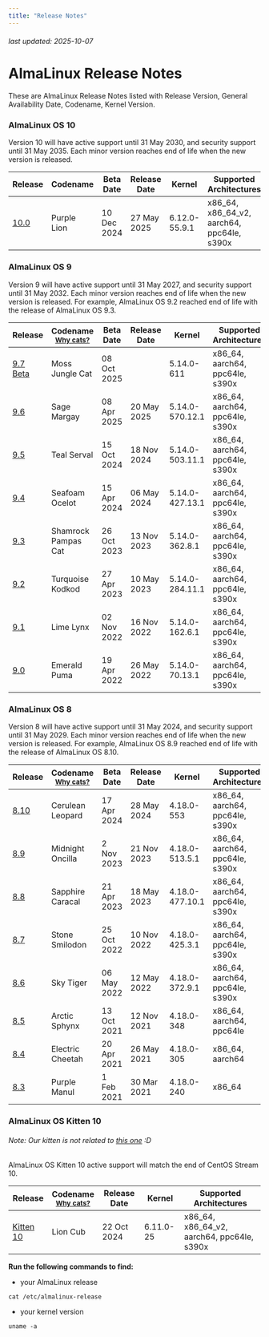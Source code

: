 ```yaml
---
title: "Release Notes"
---
```


###### last updated: 2025-10-07

# AlmaLinux Release Notes

These are AlmaLinux Release Notes listed with Release Version, General Availability Date, Codename, Kernel Version.

### AlmaLinux OS 10

Version 10 will have active support until 31 May 2030, and security support until 31 May 2035. Each minor version reaches end of life when the new version is released.

| Release                     | Codename    | Beta Date   | Release Date | Kernel        | Supported Architectures                    |
| --------------------------- | ----------- | ----------- | ------------ | ------------- | ------------------------------------------ |
| [10.0](/release-notes/10.0) | Purple Lion | 10 Dec 2024 | 27 May 2025  | 6.12.0-55.9.1 | x86_64, x86_64_v2, aarch64, ppc64le, s390x |

### AlmaLinux OS 9

Version 9 will have active support until 31 May 2027, and security support until 31 May 2032. Each minor version reaches end of life when the new version is released. For example, AlmaLinux OS 9.2 reached end of life with the release of AlmaLinux OS 9.3.

| Release                             | Codename <br /> <small>[Why cats?](/FAQ.html#why-does-the-almalinux-codename-include-cats)</small> | Beta Date   | Release Date | Kernel          | Supported Architectures         |
| ----------------------------------- | -------------------------------------------------------------------------------------------------- | ----------- | ------------ | --------------- | ------------------------------- |
| [9.7 Beta](/release-notes/9.7-beta) | Moss Jungle Cat                                                                                    | 08 Oct 2025 |              | 5.14.0-611      | x86_64, aarch64, ppc64le, s390x |
| [9.6](/release-notes/9.6)           | Sage Margay                                                                                        | 08 Apr 2025 | 20 May 2025  | 5.14.0-570.12.1 | x86_64, aarch64, ppc64le, s390x |
| [9.5](/release-notes/9.5)           | Teal Serval                                                                                        | 15 Oct 2024 | 18 Nov 2024  | 5.14.0-503.11.1 | x86_64, aarch64, ppc64le, s390x |
| [9.4](/release-notes/9.4)           | Seafoam Ocelot                                                                                     | 15 Apr 2024 | 06 May 2024  | 5.14.0-427.13.1 | x86_64, aarch64, ppc64le, s390x |
| [9.3](/release-notes/9.3)           | Shamrock Pampas Cat                                                                                | 26 Oct 2023 | 13 Nov 2023  | 5.14.0-362.8.1  | x86_64, aarch64, ppc64le, s390x |
| [9.2](/release-notes/9.2)           | Turquoise Kodkod                                                                                   | 27 Apr 2023 | 10 May 2023  | 5.14.0-284.11.1 | x86_64, aarch64, ppc64le, s390x |
| [9.1](/release-notes/9.1)           | Lime Lynx                                                                                          | 02 Nov 2022 | 16 Nov 2022  | 5.14.0-162.6.1  | x86_64, aarch64, ppc64le, s390x |
| [9.0](/release-notes/9.0)           | Emerald Puma                                                                                       | 19 Apr 2022 | 26 May 2022  | 5.14.0-70.13.1  | x86_64, aarch64, ppc64le, s390x |

### AlmaLinux OS 8

Version 8 will have active support until 31 May 2024, and security support until 31 May 2029. Each minor version reaches end of life when the new version is released. For example, AlmaLinux OS 8.9 reached end of life with the release of AlmaLinux OS 8.10.

| Release                     | Codename <br /> <small>[Why cats?](/FAQ.html#why-does-the-almalinux-codename-include-cats)</small> | Beta Date   | Release Date | Kernel          | Supported Architectures         |
| --------------------------- | -------------------------------------------------------------------------------------------------- | ----------- | ------------ | --------------- | ------------------------------- |
| [8.10](/release-notes/8.10) | Cerulean Leopard                                                                                   | 17 Apr 2024 | 28 May 2024  | 4.18.0-553      | x86_64, aarch64, ppc64le, s390x |
| [8.9](/release-notes/8.9)   | Midnight Oncilla                                                                                   | 2 Nov 2023  | 21 Nov 2023  | 4.18.0-513.5.1  | x86_64, aarch64, ppc64le, s390x |
| [8.8](/release-notes/8.8)   | Sapphire Caracal                                                                                   | 21 Apr 2023 | 18 May 2023  | 4.18.0-477.10.1 | x86_64, aarch64, ppc64le, s390x |
| [8.7](/release-notes/8.7)   | Stone Smilodon                                                                                     | 25 Oct 2022 | 10 Nov 2022  | 4.18.0-425.3.1  | x86_64, aarch64, ppc64le, s390x |
| [8.6](/release-notes/8.6)   | Sky Tiger                                                                                          | 06 May 2022 | 12 May 2022  | 4.18.0-372.9.1  | x86_64, aarch64, ppc64le, s390x |
| [8.5](/release-notes/8.5)   | Arctic Sphynx                                                                                      | 13 Oct 2021 | 12 Nov 2021  | 4.18.0-348      | x86_64, aarch64, ppc64le        |
| [8.4](/release-notes/8.4)   | Electric Cheetah                                                                                   | 20 Apr 2021 | 26 May 2021  | 4.18.0-305      | x86_64, aarch64                 |
| [8.3](/release-notes/8.3)   | Purple Manul                                                                                       | 1 Feb 2021  | 30 Mar 2021  | 4.18.0-240      | x86_64                          |

### AlmaLinux OS Kitten 10

###### Note: Our kitten is not related to [this one](https://www.sandia.gov/ccr/software/kitten-lightweight-kernel/) :D

AlmaLinux OS Kitten 10 active support will match the end of CentOS Stream 10.

| Release                               | Codename <br /> <small>[Why cats?](/FAQ.html#why-does-the-almalinux-codename-include-cats)</small> | Release Date | Kernel    | Supported Architectures                    |
| ------------------------------------- | -------------------------------------------------------------------------------------------------- | ------------ | --------- | ------------------------------------------ |
| [Kitten 10](/release-notes/kitten-10) | Lion Cub                                                                                           | 22 Oct 2024  | 6.11.0-25 | x86_64, x86_64_v2, aarch64, ppc64le, s390x |

**Run the following commands to find:**

- your AlmaLinux release

```
cat /etc/almalinux-release
```

- your kernel version

```
uname -a
```
